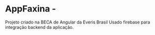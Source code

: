 # AppFaxina -
Projeto criado na BECA de Angular da Everis Brasil
Usado firebase para integração backend da aplicação.